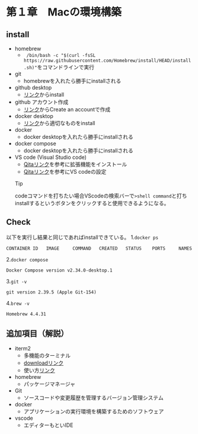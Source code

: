 # 第１章　Macの環境構築
install
--
- homebrew
  - ` /bin/bash -c "$(curl -fsSL https://raw.githubusercontent.com/Homebrew/install/HEAD/install.sh)"`をコマンドラインで実行
- git
  - homebrewを入れたら勝手にinstallされる
- github desktop
  - [リンク](https://github.com/apps/desktop?ref_cta=download+desktop&ref_loc=installing+github+desktop&ref_page=docs)からinstall
- github アカウント作成
  - [リンク](https://github.com/login)からCreate an accountで作成
- docker desktop
  - [リンク](https://www.docker.com/ja-jp/get-started/)から適切なものをinstall
- docker
  - docker desktopを入れたら勝手にinstallされる
- docker compose
  -  docker desktopを入れたら勝手にinstallされる
- VS code (Visual Studio code)
  - [Qitaリンク](https://qiita.com/qrrq/items/0e116a59743874d18cb1)を参考に拡張機能をインストール
  - [Qitaリンク](https://qiita.com/papi_tokei/items/c639dc7d1e0f5ad68a74)を参考にVS codeの設定
  >[!Tip]
  codeコマンドを打ちたい場合VScodeの検索バーで`>shell command`と打ちinstallするというボタンをクリックすると使用できるようになる。


Check
--
以下を実行し結果と同じであればinstallできている。
1.``docker ps``
```
CONTAINER ID   IMAGE     COMMAND   CREATED   STATUS    PORTS     NAMES
```
2.``docker compose``
```
Docker Compose version v2.34.0-desktop.1
```
3.``git -v``
```
git version 2.39.5 (Apple Git-154)
```
4.``brew -v``
```
Homebrew 4.4.31
```

追加項目（解説）
--
- iterm2
  - 多機能のターミナル
  - [downloadリンク](https://iterm2.com/)
  - 使い方[リンク](https://qiita.com/ryamate/items/075c34fcf29d0889c15a)
- homebrew
  - パッケージマネージャ
- Git
  - ソースコードや変更履歴を管理するバージョン管理システム
- docker
  - アプリケーションの実行環境を構築するためのソフトウェア
- vscode
  - エディターもといIDE
